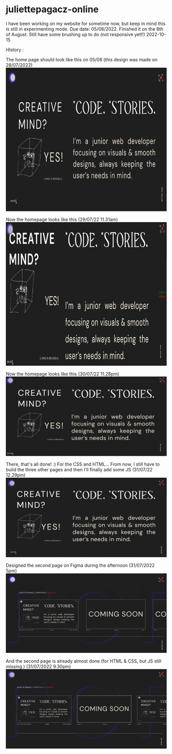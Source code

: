 # juliettepagacz-online

I have been working on my website for sometime now, but keep in mind this is still in experimenting mode.
Due date: 05/08/2022. Finished it on the 8th of August. Still have some brushing up to do (not  responsive yet!!) 2022-10-15

HIstory : 

The home page should look like this on 05/08 (this design was made on 28/07/2022)
<img width="800" height="450" src="IMAGES/homepage_template_figma.png"></img>

Now the homepage looks like this (29/07/22 11.31am)
<img width="800" height="450" src="IMAGES/homepage_220729noon.png"></img>

Now the homepage looks like this (30/07/22 11.28pm)
<img src="IMAGES/homepage_220730evening.png"/>

There, that's all done! :) For the CSS and HTML... From now, I still have to build the three other pages and then I'll finally add some JS (31/07/22 12.29pm)
<img src="IMAGES/homepage_310729noon.png"/> 

Designed the second page on Figma during the afternoon (31/07/2022 5pm)
<img src="IMAGES/firstPage_template_figma.png"/>

And the second page is already almost done (for HTML & CSS, but JS still missing.) (31/07/2022 9.30pm)
<img src="IMAGES/firstPage_31072022evening.png"/>